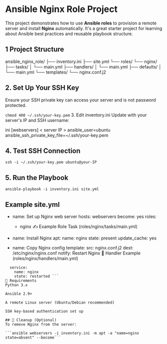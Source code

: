 # Ansible Nginx Role Project

This project demonstrates how to use **Ansible roles** to provision a remote server and install **Nginx** automatically. It's a great starter project for learning about Ansible best practices and reusable playbook structure.


## 1 Project Structure

ansible_nginx_role/
├── inventory.ini
├── site.yml
└── roles/
└── nginx/
├── tasks/
│ └── main.yml
├── handlers/
│ └── main.yml
├── defaults/
│ └── main.yml
└── templates/
└── nginx.conf.j2

## 2. Set Up Your SSH Key
Ensure your SSH private key can access your server and is not password protected.

```chmod 400 ~/.ssh/your-key.pem```
3. Edit inventory.ini
Update with your server's IP and SSH username:

ini
[webservers]
< server IP > ansible_user=ubuntu ansible_ssh_private_key_file=~/.ssh/your-key.pem

## 4. Test SSH Connection
```ssh -i ~/.ssh/your-key.pem ubuntu@your-IP```
## 5. Run the Playbook
```ansible-playbook -i inventory.ini site.yml```
## Example site.yml

- name: Set up Nginx web server
  hosts: webservers
  become: yes
  roles:
    - nginx
✍️ Example Role Task (roles/nginx/tasks/main.yml)


- name: Install Nginx
  apt:
    name: nginx
    state: present
    update_cache: yes

- name: Copy Nginx config
  template:
    src: nginx.conf.j2
    dest: /etc/nginx/nginx.conf
  notify: Restart Nginx
🔁 Handler Example (roles/nginx/handlers/main.yml)


```- name: Restart Nginx
  service:
    name: nginx
    state: restarted ``` 
🧰 Requirements
Python 3.x

Ansible 2.9+

A remote Linux server (Ubuntu/Debian recommended)

SSH key-based authentication set up

## 🧼 Cleanup (Optional)
To remove Nginx from the server:

```ansible webservers -i inventory.ini -m apt -a "name=nginx state=absent" --become```
